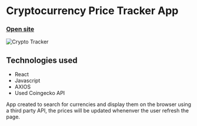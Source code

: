 #   Cryptocurrency Price Tracker App
### [Open site](https://react-api-crypto.herokuapp.com)

![Crypto Tracker](https://i.ytimg.com/vi/HXQmOhDarqI/maxresdefault.jpg)

## Technologies used
- React
- Javascript
- AXIOS
- Used Coingecko API

App created to search for currencies and display them on the browser using a third party API, the prices will be updated whenenver the user refresh the page.




